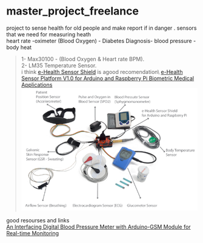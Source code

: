# master_project_freelance
project to sense health for old people and make report if in danger .
sensors that we need for measuring heath  
heart rate -oximeter (Blood Oxygen) - Diabetes Diagnosis- blood pressure - body heat 

> 1- Max30100 - (Blood Oxygen & Heart rate BPM).\
> 2- LM35 Temperature Sensor.\
i think [e-Health Sensor Shield](https://www.cooking-hacks.com/ehealth-sensor-shield-biometric-medical-arduino-raspberry-pi.html) is agood recomendation\ 
[e-Health Sensor Platform V1.0 for Arduino and Raspberry Pi Biometric Medical Applications](https://www.cooking-hacks.com/documentation/tutorials/ehealth-v1-biometric-sensor-platform-arduino-raspberry-pi-medical.html)\
![](images/todos_elementos.png)
 

good resourses and links \
[An Interfacing Digital Blood Pressure Meter with Arduino-GSM Module for Real-time Monitoring 
](https://sci-hub.tw/https://ieeexplore.ieee.org/document/8226669)


